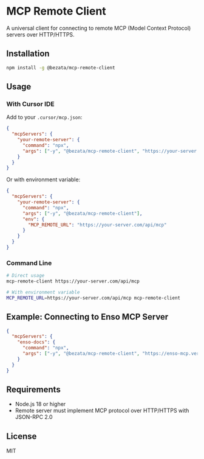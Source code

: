 # MCP Remote Client

A universal client for connecting to remote MCP (Model Context Protocol) servers over HTTP/HTTPS.

## Installation

```bash
npm install -g @bezata/mcp-remote-client
```

## Usage

### With Cursor IDE

Add to your `.cursor/mcp.json`:

```json
{
  "mcpServers": {
    "your-remote-server": {
      "command": "npx",
      "args": ["-y", "@bezata/mcp-remote-client", "https://your-server.com/api/mcp"]
    }
  }
}
```

Or with environment variable:

```json
{
  "mcpServers": {
    "your-remote-server": {
      "command": "npx",
      "args": ["-y", "@bezata/mcp-remote-client"],
      "env": {
        "MCP_REMOTE_URL": "https://your-server.com/api/mcp"
      }
    }
  }
}
```

### Command Line

```bash
# Direct usage
mcp-remote-client https://your-server.com/api/mcp

# With environment variable
MCP_REMOTE_URL=https://your-server.com/api/mcp mcp-remote-client
```

## Example: Connecting to Enso MCP Server

```json
{
  "mcpServers": {
    "enso-docs": {
      "command": "npx",
      "args": ["-y", "@bezata/mcp-remote-client", "https://enso-mcp.vercel.app/api/mcp"]
    }
  }
}
```

## Requirements

- Node.js 18 or higher
- Remote server must implement MCP protocol over HTTP/HTTPS with JSON-RPC 2.0

## License

MIT